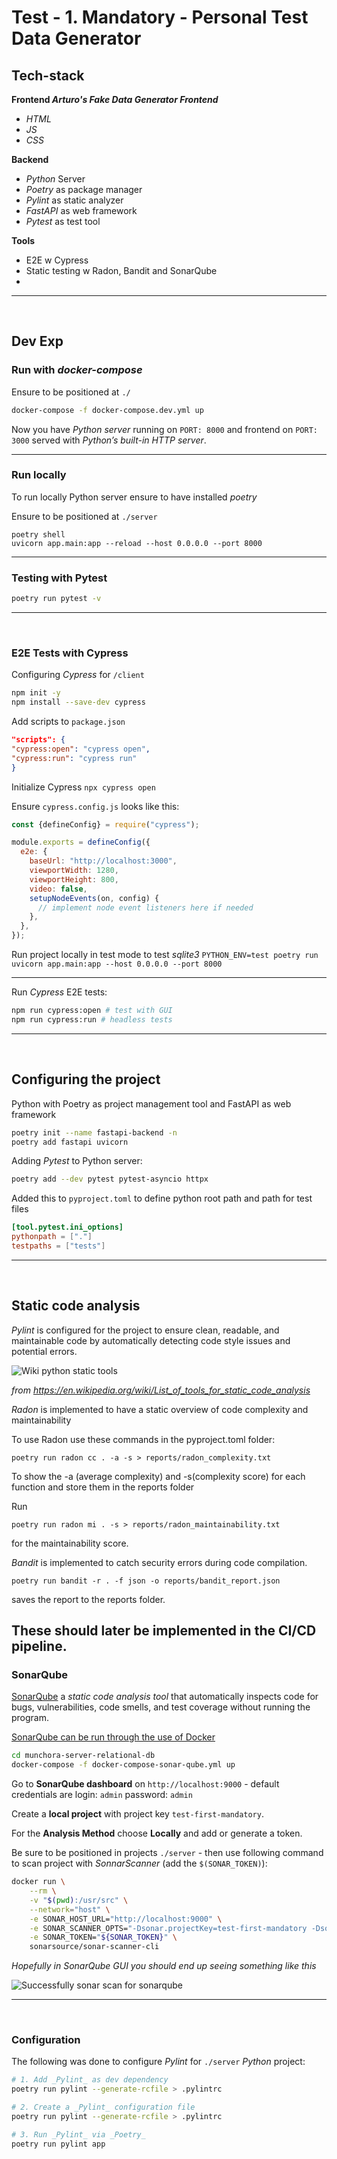 # Test - 1. Mandatory - Personal Test Data Generator

## Tech-stack

**Frontend _Arturo's Fake Data Generator Frontend_**

- _HTML_
- _JS_
- _CSS_

**Backend**

- _Python_ Server
- _Poetry_ as package manager
- _Pylint_ as static analyzer
- _FastAPI_ as web framework
- _Pytest_ as test tool

**Tools**

- E2E w Cypress
- Static testing w Radon, Bandit and SonarQube
- 

---

<br>

## Dev Exp

### Run with _docker-compose_

Ensure to be positioned at `./`

```bash
docker-compose -f docker-compose.dev.yml up
```

Now you have _Python server_ running on `PORT: 8000` and
frontend on `PORT: 3000` served with _Python’s built-in HTTP server_.

---

### Run locally

To run locally Python server ensure to have installed _poetry_

Ensure to be positioned at `./server`

```
poetry shell
uvicorn app.main:app --reload --host 0.0.0.0 --port 8000
```

---

### Testing with Pytest

```bash
poetry run pytest -v
```

---

<br>

### E2E Tests with Cypress

Configuring _Cypress_ for `/client`

```bash
npm init -y
npm install --save-dev cypress
```

Add scripts to `package.json`

```json
"scripts": {
"cypress:open": "cypress open",
"cypress:run": "cypress run"
}
```

Initialize Cypress `npx cypress open`

Ensure `cypress.config.js` looks like this:

```javascript
const {defineConfig} = require("cypress");

module.exports = defineConfig({
  e2e: {
    baseUrl: "http://localhost:3000",
    viewportWidth: 1280,
    viewportHeight: 800,
    video: false,
    setupNodeEvents(on, config) {
      // implement node event listeners here if needed
    },
  },
});
```

Run project locally in test mode to test _sqlite3_
`PYTHON_ENV=test poetry run uvicorn app.main:app --host 0.0.0.0 --port 8000`


---

Run _Cypress_ E2E tests:

```bash
npm run cypress:open # test with GUI
npm run cypress:run # headless tests
```

---

<br>

## Configuring the project

Python with Poetry as project management tool and FastAPI as web framework

```bash
poetry init --name fastapi-backend -n
poetry add fastapi uvicorn
```

Adding _Pytest_ to Python server:

```bash
poetry add --dev pytest pytest-asyncio httpx
```

Added this to `pyproject.toml` to define python root path and path for test files

```toml
[tool.pytest.ini_options]
pythonpath = ["."]
testpaths = ["tests"]
```

---

<br>

## Static code analysis

_Pylint_ is configured for the project to ensure clean, readable, and
maintainable code by automatically detecting code style issues and potential errors.

![Wiki python static tools](assets/wiki-python-static-tools.png)

_from https://en.wikipedia.org/wiki/List_of_tools_for_static_code_analysis_

_Radon_ is implemented to have a static overview of code complexity and maintainability

To use Radon use these commands in the pyproject.toml folder:
```
poetry run radon cc . -a -s > reports/radon_complexity.txt
```
To show the -a (average complexity) and -s(complexity score) for each function and store them in the reports folder

Run
```
poetry run radon mi . -s > reports/radon_maintainability.txt
```
for the maintainability score.

_Bandit_ is implemented to catch security errors during code compilation.

```
poetry run bandit -r . -f json -o reports/bandit_report.json
```
saves the report to the reports folder.

These should later be implemented in the CI/CD pipeline.
---

### SonarQube

[SonarQube](https://www.sonarsource.com/) a _static code analysis tool_ that automatically inspects code for bugs,
vulnerabilities, code smells, and test coverage without running the program.

[SonarQube can be run through the use of Docker](https://medium.com/@index23/start-sonarqube-server-and-run-analyses-locally-with-docker-4550eb7112a3)

```bash
cd munchora-server-relational-db
docker-compose -f docker-compose-sonar-qube.yml up
```

Go to **SonarQube dashboard** on `http://localhost:9000` - default credentials are login: `admin` password: `admin`

Create a **local project** with project key `test-first-mandatory`.

For the **Analysis Method** choose **Locally** and add or generate a token.

Be sure to be positioned in projects `./server` -
then use following command to scan project with _SonnarScanner_ (add the `$(SONAR_TOKEN)`):

```bash
docker run \
    --rm \
    -v "$(pwd):/usr/src" \
    --network="host" \
    -e SONAR_HOST_URL="http://localhost:9000" \
    -e SONAR_SCANNER_OPTS="-Dsonar.projectKey=test-first-mandatory -Dsonar.sources=./ -Dsonar.test=test -Dsonar.javascript.lcov.reportPaths=test/coverage/lcov.info" \
    -e SONAR_TOKEN="${SONAR_TOKEN}" \
    sonarsource/sonar-scanner-cli
```

_Hopefully in SonarQube GUI you should end up seeing something like this_

![Successfully sonar scan for sonarqube](assets/sonar-scan-sonar-qube-result.png)

---

<br>

### Configuration

The following was done to configure _Pylint_ for `./server` _Python_ project:

```bash
# 1. Add _Pylint_ as dev dependency
poetry run pylint --generate-rcfile > .pylintrc

# 2. Create a _Pylint_ configuration file
poetry run pylint --generate-rcfile > .pylintrc

# 3. Run _Pylint_ via _Poetry_
poetry run pylint app
```